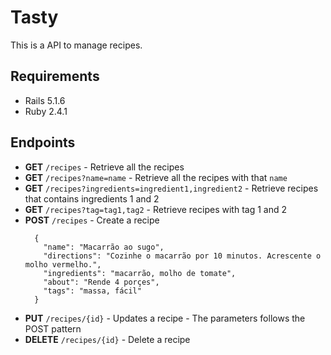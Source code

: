 # Tasty
This is a API to manage recipes.

## Requirements
- Rails 5.1.6
- Ruby  2.4.1

## Endpoints
- **GET**  `/recipes` - Retrieve all the recipes
- **GET**  `/recipes?name=name` - Retrieve all the recipes with that `name`
- **GET**  `/recipes?ingredients=ingredient1,ingredient2` - Retrieve recipes that contains ingredients 1 and 2
- **GET**  `/recipes?tag=tag1,tag2` - Retrieve recipes with tag 1 and 2
- **POST** `/recipes` - Create a recipe
  ```
    {
      "name": "Macarrão ao sugo",
      "directions": "Cozinhe o macarrão por 10 minutos. Acrescente o molho vermelho.",
      "ingredients": "macarrão, molho de tomate",
      "about": "Rende 4 porçes",
      "tags": "massa, fácil"
    }
  ```
- **PUT**  `/recipes/{id}` - Updates a recipe - The parameters follows the POST pattern
- **DELETE** `/recipes/{id}` - Delete a recipe
